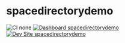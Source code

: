 # spacedirectorydemo

![CI none](https://img.shields.io/badge/ci-none-orange.svg)
[![Dashboard spacedirectorydemo](https://img.shields.io/badge/dashboard-spacedirectorydemo-yellow.svg)](https://dashboard.pantheon.io/sites/fa596732-6b6f-4016-9867-513d0767d8be#dev/code)
[![Dev Site spacedirectorydemo](https://img.shields.io/badge/site-spacedirectorydemo-blue.svg)](http://dev-spacedirectorydemo.pantheonsite.io/)